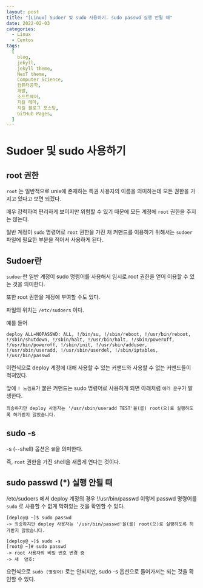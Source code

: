 ```yaml
---
layout: post
title: "[Linux] Sudoer 및 sudo 사용하기. sudo passwd 실행 안될 때"
date: 2022-02-03
categories:
  - Linux
  - Centos
tags:
  [
    blog,
    jekyll,
    jekyll theme,
    NexT theme,
    Computer Science,
    컴퓨터공학,
    개발,
    소프트웨어,
    지킬 테마,
    지킬 블로그 포스팅,
    GitHub Pages,
  ]
---
```


# Sudoer 및 sudo 사용하기

## root 권한

`root` 는 일반적으로 unix에 존재하는 특권 사용자의 이름을 의미하는데 모든 권한을 가지고 있다고 보면 되겠다.

매우 강력하여 편리하게 보이지만 위험할 수 있기 때문에 모든 계정에 `root` 권한을 주지는 않는다.

일반 계정이 `sudo` 명령어로 `root` 권한을 가진 채 커맨드를 이용하기 위해서는 `sudoer` 파일에 필요한 부분을 적어서 사용하게 된다.

## Sudoer란

`sudoer`란 일반 계정이 sudo 명령어를 사용해서 임시로 root 권한을 얻어 이용할 수 있는 것을 의미한다.

또한 root 권한을 계정에 부여할 수도 있다.

파일의 위치는 `/etc/sudoers` 이다.

예를 들어

```SH
deploy ALL=NOPASSWD: ALL, !/bin/su, !/sbin/reboot, !/usr/bin/reboot, !/sbin/shutdown, !/sbin/halt, !/usr/bin/halt, !/sbin/poweroff, !/usr/bin/poweroff, !/sbin/init, !/usr/sbin/adduser, !/usr/sbin/useradd, !/usr/sbin/userdel, !/sbin/iptables, !/usr/bin/passwd
```

이런식으로 deploy 계정에 대해 사용할 수 있는 커맨드와 사용할 수 없는 커맨드들이 적혀있다.

앞에 `! 느낌표`가 붙은 커맨드는 sudo 명령어로 사용하게 되면 아래처럼 `에러 문구`가 발생한다.

```SH
죄송하지만 deploy 사용자는 '/usr/sbin/useradd TEST'을(를) root(으)로 실행하도록 허가받지 않았습니다.
```

## sudo -s

-s (--shell) 옵션은 `쉘`을 의미한다.

즉, `root` 권한을 가진 shell을 새롭게 연다는 것이다.

## sudo passwd (\*) 실행 안될 때

/etc/sudoers 에서 deploy 계정의 경우 !/usr/bin/passwd 이렇게 passwd 명령어를 `sudo` 로 사용할 수 없게 막혀있는 것을 확인할 수 있다.

```
[deploy@ ~]$ sudo passwd
-> 죄송하지만 deploy 사용자는 '/usr/bin/passwd'을(를) root(으)로 실행하도록 허가받지 않았습니다.

[deploy@ ~]$ sudo -s
[root@ ~]# sudo passwd
-> root 사용자의 비밀 번호 변경 중
-> 새  암호:
```

요런식으로 `sudo (명령어)` 로는 안되지만, sudo -s 옵션으로 들어가서는 되는 것을 확인할 수 있다.
